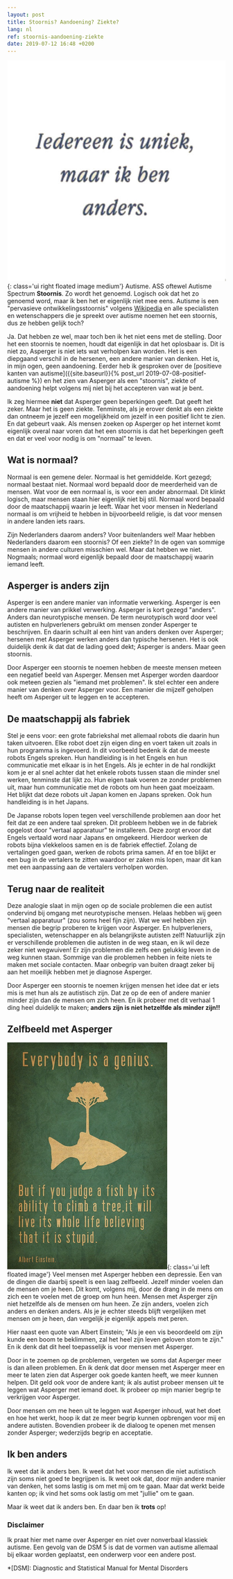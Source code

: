 ```yaml
---
layout: post
title: Stoornis? Aandoening? Ziekte?
lang: nl
ref: stoornis-aandoening-ziekte
date: 2019-07-12 16:48 +0200
---
```

![Iedereen is uniek, maar ik ben anders](/assets/img/uniekanders.jpg){: class='ui right floated image medium'}
Autisme. ASS oftewel Autisme Spectrum **Stoornis**. Zo wordt het genoemd. Logisch ook dat het zo genoemd word, maar ik ben het er eigenlijk niet mee eens. Autisme is een "pervasieve ontwikkelingsstoornis" volgens [Wikipedia](https://nl.wikipedia.org/wiki/Autisme) en alle specialisten en wetenschappers die je spreekt over autisme noemen het een stoornis, dus ze hebben gelijk toch?

Ja. Dat hebben ze wel, maar toch ben ik het niet eens met de stelling. Door het een stoornis te noemen, houdt dat eigenlijk in dat het oplosbaar is. Dit is niet zo, Asperger is niet iets wat verholpen kan worden. Het is een diepgaand verschil in de hersenen, een andere manier van denken. Het is, in mijn ogen, geen aandoening. Eerder heb ik gesproken over de [positieve kanten van autisme]({{site.baseurl}}{% post_url 2019-07-08-positief-autisme %}) en het zien van Asperger als een "stoornis", ziekte of aandoening helpt volgens mij niet bij het accepteren van wat je bent.

Ik zeg hiermee **niet** dat Asperger geen beperkingen geeft. Dat geeft het zeker. Maar het is geen ziekte. Tenminste, als je erover denkt als een ziekte dan ontneem je jezelf een mogelijkheid om jezelf in een positief licht te zien. En dat gebeurt vaak. Als mensen zoeken op Asperger op het internet komt eigenlijk overal naar voren dat het een stoornis is dat het beperkingen geeft en dat er veel voor nodig is om "normaal" te leven.

## Wat is normaal?
Normaal is een gemene deler. Normaal is het gemiddelde. Kort gezegd; normaal bestaat niet. Normaal word bepaald door de meerderheid van de mensen. Wat voor de een normaal is, is voor een ander abnormaal. Dit klinkt logisch, maar mensen staan hier eigenlijk niet bij stil. Normaal word bepaald door de maatschappij waarin je leeft. Waar het voor mensen in Nederland normaal is om vrijheid te hebben in bijvoorbeeld religie, is dat voor mensen in andere landen iets raars.

Zijn Nederlanders daarom anders? Voor buitenlanders wel! Maar hebben Nederlanders daarom een stoornis? Of een ziekte? In de ogen van sommige mensen in andere culturen misschien wel. Maar dat hebben we niet. Nogmaals; normaal word eigenlijk bepaald door de maatschappij waarin iemand leeft.

## Asperger is anders zijn
Asperger is een andere manier van informatie verwerking. Asperger is een andere manier van prikkel verwerking. Asperger is kort gezegd "anders". Anders dan neurotypische mensen. De term neurotypisch word door veel autisten en hulpverleners gebruikt om mensen zonder Asperger te beschrijven. En daarin schuilt al een hint van anders denken over Asperger; hersenen met Asperger werken anders dan typische hersenen. Het is ook duidelijk denk ik dat dat de lading goed dekt; Asperger is anders. Maar geen stoornis.

Door Asperger een stoornis te noemen hebben de meeste mensen meteen een negatief beeld van Asperger. Mensen met Asperger worden daardoor ook meteen gezien als "iemand met problemen". Ik stel echter een andere manier van denken over Asperger voor. Een manier die mijzelf geholpen heeft om Asperger uit te leggen en te accepteren.

## De maatschappij als fabriek
Stel je eens voor: een grote fabriekshal met allemaal robots die daarin hun taken uitvoeren. Elke robot doet zijn eigen ding en voert taken uit zoals in hun programma is ingevoerd. In dit voorbeeld bedenk ik dat de meeste robots Engels spreken. Hun handleiding is in het Engels en hun communicatie met elkaar is in het Engels.
Als je echter in de hal rondkijkt kom je er al snel achter dat het enkele robots tussen staan die minder snel werken, tenminste dat lijkt zo. Hun eigen taak voeren ze zonder problemen uit, maar hun communicatie met de robots om hun heen gaat moeizaam. Het blijkt dat deze robots uit Japan komen en Japans spreken. Ook hun handleiding is in het Japans.

De Japanse robots lopen tegen veel verschillende problemen aan door het feit dat ze een andere taal spreken. Dit probleem hebben we in de fabriek opgelost door "vertaal apparatuur" te installeren. Deze zorgt ervoor dat Engels vertaald word naar Japans en omgekeerd. Hierdoor werken de robots bijna vlekkeloos samen en is de fabriek effectief. Zolang de vertalingen goed gaan, werken de robots prima samen. Af en toe blijkt er een bug in de vertalers te zitten waardoor er zaken mis lopen, maar dit kan met een aanpassing aan de vertalers verholpen worden.

## Terug naar de realiteit
Deze analogie slaat in mijn ogen op de sociale problemen die een autist ondervind bij omgang met neurotypische mensen. Helaas hebben wij geen "vertaal apparatuur" (zou soms heel fijn zijn). Wat we wel hebben zijn mensen die begrip proberen te krijgen voor Asperger. En hulpverleners, specialisten, wetenschapper en als belangrijkste autisten zelf! Natuurlijk zijn er verschillende problemen die autisten in de weg staan, en ik wil deze zeker niet wegwuiven! Er zijn problemen die zelfs een gelukkig leven in de weg kunnen staan. Sommige van die problemen hebben in feite niets te maken met sociale contacten. Maar onbegrip van buiten draagt zeker bij aan het moeilijk hebben met je diagnose Asperger.

Door Asperger een stoornis te noemen krijgen mensen het idee dat er iets mis is met hun als ze autistisch zijn. Dat ze op de een of andere manier minder zijn dan de mensen om zich heen. En ik probeer met dit verhaal 1 ding heel duidelijk te maken; **anders zijn is niet hetzelfde als minder zijn!!**

## Zelfbeeld met Asperger
![Oordeel niet over een vis om zijn boom klimmen](/assets/img/fishclimbingtree.png){: class='ui left floated image'}
Veel mensen met Asperger hebben een depressie. Een van de dingen die daarbij speelt is een laag zelfbeeld. Jezelf minder voelen dan de mensen om je heen. Dit komt, volgens mij, door de drang in de mens om zich een te voelen met de groep om hun heen. Mensen met Asperger zijn niet hetzelfde als de mensen om hun heen. Ze zijn anders, voelen zich anders en denken anders. Als je je echter steeds blijft vergelijken met mensen om je heen, dan vergelijk je eigenlijk appels met peren.

Hier naast een quote van Albert Einstein; "Als je een vis beoordeeld om zijn kunde een boom te beklimmen, zal het heel zijn leven geloven stom te zijn." En ik denk dat dit heel toepasselijk is voor mensen met Asperger.

Door in te zoemen op de problemen, vergeten we soms dat Asperger meer is dan alleen problemen. En ik denk dat door mensen met Asperger meer en meer te laten zien dat Asperger ook goede kanten heeft, we meer kunnen helpen. Dit geld ook voor de andere kant; ik als autist probeer mensen uit te leggen wat Asperger met iemand doet. Ik probeer op mijn manier begrip te verkrijgen voor Asperger.

Door mensen om me heen uit te leggen wat Asperger inhoud, wat het doet en hoe het werkt, hoop ik dat ze meer begrip kunnen opbrengen voor mij en andere autisten. Bovendien probeer ik de dialoog te openen met mensen zonder Asperger; wederzijds begrip en acceptatie.

## Ik ben anders
Ik weet dat ik anders ben. Ik weet dat het voor mensen die niet autistisch zijn soms niet goed te begrijpen is. Ik weet ook dat, door mijn andere manier van denken, het soms lastig is om met mij om te gaan. Maar dat werkt beide kanten op; ik vind het soms ook lastig om met "jullie" om te gaan.

Maar ik weet dat ik anders ben. En daar ben ik **trots** op!

### Disclaimer
Ik praat hier met name over Asperger en niet over nonverbaal klassiek autisme. Een gevolg van de DSM 5 is dat de vormen van autisme allemaal bij elkaar worden geplaatst, een onderwerp voor een andere post.

*[DSM]: Diagnostic and Statistical Manual for Mental Disorders